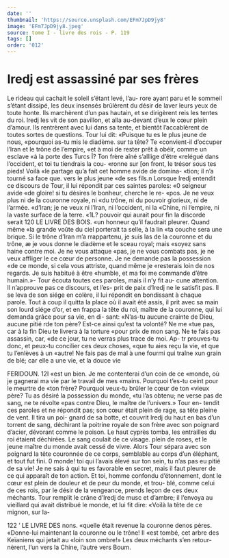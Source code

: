 ```yaml
---
date: ''
thumbnail: 'https://source.unsplash.com/EFm7JpD9jy8'
image: 'EFm7JpD9jy8.jpeg'
source: tome I - livre des rois - P. 119
tags: []
order: '012'
---
```


# Iredj est assassiné par ses frères

Le rideau qui cachait le soleil s’étant levé, l’au-
rore ayant paru et le sommeil s’étant dissipé, les
deux insensés brûlèrent du désir de laver leurs yeux
de toute honte. Ils marchèrent d’un pas hautain, et
se dirigèrent reis les tentes du roi. lredj les vit de son pavillon, et alla au-devant d’eux le cœur plein d’amour. Ils rentrèrent avec lui dans sa tente, et bientôt l’accablèrent de toutes sortes de questions.
Tour lui dit: «Puisque tu es le plus jeune de nous, «pourquoi as-tu mis le diadème. sur ta tête? Te «convient-il d’occuper l’lran et le trône de l’empire,
«et à moi de rester prêt à obéir, comme un esclave «à la porte des Turcs Î? Ton frère aîné s’alllige d’être
«relégué dans l’occident, et toi tu tiendrais la cou- «ronne sur [on front, le trésor sous tes pieds! Voilà «le partage qu’a fait cet homme avide de domina- «tion; il n’a tourné sa face que. vers le plus jeune «de ses fils.n
Lorsque lredj entendit ce discours de Tour, il lui répondit par ces saintes paroles: «0 seigneur avide «de gloire! si tu désires le bonheur, cherche le re- «pos. Je ne veux plus ni de la couronne royale, ni «du trône, ni du pouvoir glorieux, ni de l’armée.
«d’lran; je ne veux ni l’Iran, ni l’occident, ni la
«Chine, ni l’empire, ni la vaste surface de la terre. «1L? pouvoir qui aurait pour fin la discorde serait
120 LE LIVRE DES BOIS.
«un honneur qu’il faudrait pleurer. Quand même
«la grande voûte du ciel porterait ta selle, à la lin «ta couche sera une brique. Si le trône d’Iran m’a
rrappartenu, je suis las de la couronne et du trône, æ je vous donne le diadème et le sceau royal; mais «soyez sans haine contre moi. Je ne vous attaque «pas, je ne vous combats pas, je ne veux affliger le ce cœur de personne. Je ne demande pas la possession «de ce monde, si cela vous attriste, quand même je «resterais loin de nos regards. Je suis habitué à être «humble, et ma foi me commande d’être humain.»-
Tour écouta toutes ces paroles, mais il n’y fit au-
cune attention. Il n’approuve pas ce discours, et l’es-
prit de paix d’lredj ne le satisfit pas. Il se leva de
son siége en colère, il lui répondit en bondissant
à chaque parole. Tout à coup il quitta la place où
il avait été assis, il prit avec sa main son lourd siége d’or, et en frappa la tête du roi, maître de la
couronne, qui lui demanda grâce pour sa vie, en di- sant: «N’as-tu aucune crainte de Dieu, aucune pitié
rde ton père? Est-ce ainsi qu’est ta volonté? Ne me
«tue pas, car à la fin Dieu te livrera à la torture «pour prix de mon sang. Ne te fais pas assassin, car, «de ce jour, tu ne verras plus trace de moi. Ap-
tr prouves-tu donc, et peux-tu concilier ces deux choses, «que tu aies reçu la vie, et que tu l’enlèves à un
«autre! Ne fais pas de mal à une fourmi qui traîne xun grain de blé; car elle a une vie, et la douce vie

FERIDOUN. 12I «est un bien. Je me contenterai d’un coin de ce
«monde, où je gagnerai ma vie par le travail de mes «mains. Pourquoi t’es-tu ceint pour le meurtre de «ton frère? Pourquoi veux-tu brûler le cœur de ton «vieux père? Tu as désiré la possession du monde,
«tu l’as obtenu; ne verse pas de sang, ne te révolte
«pas contre Dieu, le maître de l’univers.» Tour en-
tendit ces paroles et ne répondit pas; son cœur était plein de rage, sa tête pleine de vent. Il tira un poi- gnard de sa botte, et couvrit lredj du haut en bas d’un torrent de sang, déchirant la poitrine royale de
son frère avec son poignard d’acier, dévorant comme
le poison. Le haut cyprès tomba, les entrailles du roi étaient déchirées. Le sang coulait de ce visage.
plein de roses, et le jeune maître du monde avait cessé de vivre. Alors Tour sépara avec son poignard la tête couronnée de ce corps, semblable au corps d’un éléphant, et tout fut fini. 0 monde! toi qui
l’avais élevé sur ton sein, tu n’as pas eu pitié de sa
vie! Je ne sais à qui tu es favorable en secret, mais il faut pleurer de ce qui apparaît de ton action. Et toi, homme confondu d’étonnement, dont le cœur
est plein de douleur et de peur du monde, et trou- blé, comme celui de ces rois, par le désir de la vengeance, prends leçon de ces deux méchants.
Tour remplit le crâne d’Iredj de musc et d’ambre;
il l’envoya au vieillard qui avait distribué le monde, et lui fit dire: «Voilà la tête de ce mignon, sur la-

122 ’ LE LIVRE DES nons.
«quelle était revenue la couronne denos pères. «Donne-lui maintenant la couronne ou le trône! Il «est tombé, cet arbre des Keïaniens qui jetait au «loin son ombre!» Les deux méchants s’en retour- nèrent, l’un vers la Chine, l’autre vers Boum.
